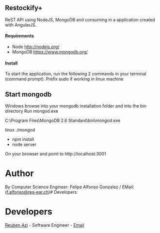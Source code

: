 ## Restockify+
ReST API using NodeJS, MongoDB and consuming in a application created with AngularJS. 

#### Requirements
* Node http://nodejs.org/
* MongoDB https://www.mongodb.org/

#### Install
To start the application, run the following 2 commands in your terminal (command prompt).
Prefix sudo if working in linux machine

Start mongodb
-----------------------
Windows
browse into your mongodb installation folder and into the bin directory
Run mongod.exe

C:\Program Files\MongoDB 2.6 Standard\bin\mongod.exe

linux
./mongod

* npm install
* node server

On your browser and point to http://localhost:3001

# Author
By Computer Science Engineer: Felipe Alfonso Gonzalez / EMail: (f.alfonso@res-ear.ch)# Developers:

# Developers
[Reuben Azi](https://geekyourselfblog.wordpress.com/) - Software Engineer - [Email](mailto:cheerantz@gmail.com) 
